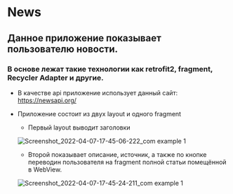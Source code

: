 # News
## Данное приложение показывает пользователю новости.
###	В основе лежат такие технологии как retrofit2, fragment, Recycler Adapter и другие.
+ В качестве api приложение использует данный сайт: https://newsapi.org/
+	Приложение состоит из двух layout и одного fragment

     + Первый layout выводит заголовки
     

     ![Screenshot_2022-04-07-17-45-06-222_com example 1](https://user-images.githubusercontent.com/80197239/162148345-51d038ee-afc2-4d44-961b-3b69193919b7.png)
     
     + Второй показывает описание, источник, а также по кнопке переводин пользователя на fragment полной статьи помещённой в WebView.
     


     ![Screenshot_2022-04-07-17-45-24-211_com example 1](https://user-images.githubusercontent.com/80197239/162148354-4a075ddd-5f0d-4d43-93dc-831d538489fc.png)
